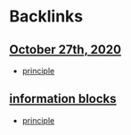 
# Backlinks
## [October 27th, 2020](<October 27th, 2020.md>)
- [principle](<principle.md>)

## [information blocks](<information blocks.md>)
- [principle](<principle.md>)

